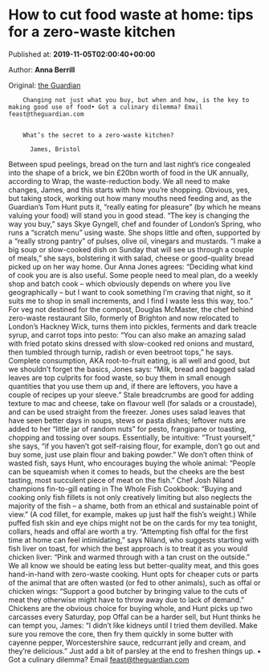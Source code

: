 
# How to cut food waste at home: tips for a zero-waste kitchen

Published at: **2019-11-05T02:00:40+00:00**

Author: **Anna Berrill**

Original: [the Guardian](https://www.theguardian.com/food/2019/nov/05/how-to-cut-food-waste-at-home-tips-zero-waste-kitchen-aide)


        Changing not just what you buy, but when and how, is the key to making good use of food• Got a culinary dilemma? Email feast@theguardian.com
      

        What’s the secret to a zero-waste kitchen?
        
          James, Bristol
        
      
Between spud peelings, bread on the turn and last night’s rice congealed into the shape of a brick, we bin £20bn worth of food in the UK annually, according to Wrap, the waste-reduction body. We all need to make changes, James, and this starts with how you’re shopping. Obvious, yes, but taking stock, working out how many mouths need feeding and, as the Guardian’s Tom Hunt puts it, “really eating for pleasure” (by which he means valuing your food) will stand you in good stead.
“The key is changing the way you buy,” says Skye Gyngell, chef and founder of London’s Spring, who runs a “scratch menu” using waste. She shops little and often, supported by a “really strong pantry” of pulses, olive oil, vinegars and mustards. “I make a big soup or slow-cooked dish on Sunday that will see us through a couple of meals,” she says, bolstering it with salad, cheese or good-quality bread picked up on her way home. Our Anna Jones agrees: “Deciding what kind of cook you are is also useful. Some people need to meal plan, do a weekly shop and batch cook – which obviously depends on where you live geographically – but I want to cook something I’m craving that night, so it suits me to shop in small increments, and I find I waste less this way, too.”
For veg not destined for the compost, Douglas McMaster, the chef behind zero-waste restaurant Silo, formerly of Brighton and now relocated to London’s Hackney Wick, turns them into pickles, ferments and dark treacle syrup, and carrot tops into pesto: “You can also make an amazing salad with fried potato skins dressed with slow-cooked red onions and mustard, then tumbled through turnip, radish or even beetroot tops,” he says.
Complete consumption, AKA root-to-fruit eating, is all well and good, but we shouldn’t forget the basics, Jones says: “Milk, bread and bagged salad leaves are top culprits for food waste, so buy them in small enough quantities that you use them up and, if there are leftovers, you have a couple of recipes up your sleeve.” Stale breadcrumbs are good for adding texture to mac and cheese, take on flavour well (for salads or a croustade), and can be used straight from the freezer. Jones uses salad leaves that have seen better days in soups, stews or pasta dishes; leftover nuts are added to her “little jar of random nuts” for pesto, frangipane or toasting, chopping and tossing over soups. Essentially, be intuitive: “Trust yourself,” she says, “if you haven’t got self-raising flour, for example, don’t go out and buy some, just use plain flour and baking powder.”
We don’t often think of wasted fish, says Hunt, who encourages buying the whole animal: “People can be squeamish when it comes to heads, but the cheeks are the best tasting, most succulent piece of meat on the fish.” Chef Josh Niland champions fin-to-gill eating in The Whole Fish Cookbook: “Buying and cooking only fish fillets is not only creatively limiting but also neglects the majority of the fish – a shame, both from an ethical and sustainable point of view.” (A cod fillet, for example, makes up just half the fish’s weight.) While puffed fish skin and eye chips might not be on the cards for my tea tonight, collars, heads and offal are worth a try. “Attempting fish offal for the first time at home can feel intimidating,” says Niland, who suggests starting with fish liver on toast, for which the best approach is to treat it as you would chicken liver: “Pink and warmed through with a tan crust on the outside.”
We all know we should be eating less but better-quality meat, and this goes hand-in-hand with zero-waste cooking. Hunt opts for cheaper cuts or parts of the animal that are often wasted (or fed to other animals), such as offal or chicken wings: “Support a good butcher by bringing value to the cuts of meat they otherwise might have to throw away due to lack of demand.” Chickens are the obvious choice for buying whole, and Hunt picks up two carcasses every Saturday, pop Offal can be a harder sell, but Hunt thinks he can tempt you, James: “I didn’t like kidneys until I tried them devilled. Make sure you remove the core, then fry them quickly in some butter with cayenne pepper, Worcestershire sauce, redcurrant jelly and cream, and they’re delicious.” Just add a bit of parsley at the end to freshen things up.
• Got a culinary dilemma? Email feast@theguardian.com
